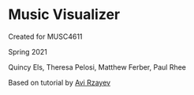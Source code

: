 # Music Visualizer
Created for MUSC4611

Spring 2021

Quincy Els,
Theresa Pelosi,
Matthew Ferber,
Paul Rhee
 

Based on tutorial by [Avi Rzayev](https://medium.com/analytics-vidhya/how-to-create-a-music-visualizer-7fad401f5a69)
